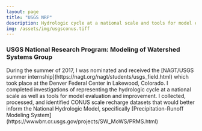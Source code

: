 ```yaml
---
layout: page
title: "USGS NRP"
description: Hydrologic cycle at a national scale and tools for model evaluation and improvement.
img: /assets/img/usgsconus.tiff
---
```


<h3> USGS National Research Program: Modeling of Watershed Systems Group</h3>
During the summer of 2017, I was nominated and received the [NAGT/USGS summer internship](https://nagt.org/nagt/students/usgs_field.html) which took place at the Denver Federal Center in Lakewood, Colorado. I completed investigations of representing the hydrologic cycle at a national scale as well as tools for model evaluation and improvement. I collected, processed, and identified CONUS scale recharge datasets that would better inform the National Hydrologic Model, specifically [Precipitation-Runoff Modeling System](https://wwwbrr.cr.usgs.gov/projects/SW_MoWS/PRMS.html)
<div><img class="three" src="{{ project.img }}/assets/img/usgsconus.tiff" alt="" title="example image"/> </div>
